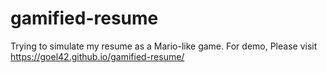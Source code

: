 # gamified-resume

Trying to simulate my resume as a Mario-like game.
For demo, Please visit https://goel42.github.io/gamified-resume/

